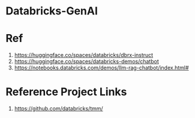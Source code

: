# Databricks-GenAI

# Ref
1. https://huggingface.co/spaces/databricks/dbrx-instruct
2. https://huggingface.co/spaces/databricks-demos/chatbot
3. https://notebooks.databricks.com/demos/llm-rag-chatbot/index.html#


# Reference Project Links
1. https://github.com/databricks/tmm/
